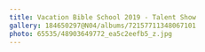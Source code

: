 ```yaml
---
title: Vacation Bible School 2019 - Talent Show
gallery: 184650297@N04/albums/72157711348067101
photo: 65535/48903649772_ea5c2eefb5_z.jpg
---
```



